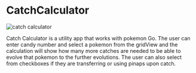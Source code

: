 # CatchCalculator

![catch calculator](https://user-images.githubusercontent.com/30048086/28941812-d2daf1c8-785e-11e7-8bcf-03ee3eb6607b.png)

Catch Calculator is a utility app that works with pokemon Go. The user can enter candy number and select a pokemon from the gridView and the calculation will show how many more catches are needed to be able to evolve that pokemon to the further evolutions. The user can also select from checkboxes if they are transferring or using pinaps upon catch.

